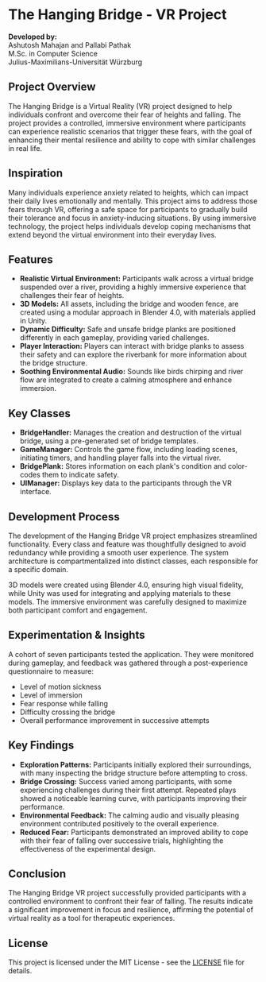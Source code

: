 # The Hanging Bridge - VR Project

**Developed by:**  
Ashutosh Mahajan and Pallabi Pathak  
M.Sc. in Computer Science  
Julius-Maximilians-Universität Würzburg

## Project Overview
The Hanging Bridge is a Virtual Reality (VR) project designed to help individuals confront and overcome their fear of heights and falling. The project provides a controlled, immersive environment where participants can experience realistic scenarios that trigger these fears, with the goal of enhancing their mental resilience and ability to cope with similar challenges in real life.

## Inspiration
Many individuals experience anxiety related to heights, which can impact their daily lives emotionally and mentally. This project aims to address those fears through VR, offering a safe space for participants to gradually build their tolerance and focus in anxiety-inducing situations. By using immersive technology, the project helps individuals develop coping mechanisms that extend beyond the virtual environment into their everyday lives.

## Features
- **Realistic Virtual Environment:** Participants walk across a virtual bridge suspended over a river, providing a highly immersive experience that challenges their fear of heights.
- **3D Models:** All assets, including the bridge and wooden fence, are created using a modular approach in Blender 4.0, with materials applied in Unity.
- **Dynamic Difficulty:** Safe and unsafe bridge planks are positioned differently in each gameplay, providing varied challenges.
- **Player Interaction:** Players can interact with bridge planks to assess their safety and can explore the riverbank for more information about the bridge structure.
- **Soothing Environmental Audio:** Sounds like birds chirping and river flow are integrated to create a calming atmosphere and enhance immersion.

## Key Classes
- **BridgeHandler:** Manages the creation and destruction of the virtual bridge, using a pre-generated set of bridge templates.
- **GameManager:** Controls the game flow, including loading scenes, initiating timers, and handling player falls into the virtual river.
- **BridgePlank:** Stores information on each plank's condition and color-codes them to indicate safety.
- **UIManager:** Displays key data to the participants through the VR interface.

## Development Process
The development of the Hanging Bridge VR project emphasizes streamlined functionality. Every class and feature was thoughtfully designed to avoid redundancy while providing a smooth user experience. The system architecture is compartmentalized into distinct classes, each responsible for a specific domain.

3D models were created using Blender 4.0, ensuring high visual fidelity, while Unity was used for integrating and applying materials to these models. The immersive environment was carefully designed to maximize both participant comfort and engagement.

## Experimentation & Insights
A cohort of seven participants tested the application. They were monitored during gameplay, and feedback was gathered through a post-experience questionnaire to measure:

- Level of motion sickness
- Level of immersion
- Fear response while falling
- Difficulty crossing the bridge
- Overall performance improvement in successive attempts

## Key Findings
- **Exploration Patterns:** Participants initially explored their surroundings, with many inspecting the bridge structure before attempting to cross.
- **Bridge Crossing:** Success varied among participants, with some experiencing challenges during their first attempt. Repeated plays showed a noticeable learning curve, with participants improving their performance.
- **Environmental Feedback:** The calming audio and visually pleasing environment contributed positively to the overall experience.
- **Reduced Fear:** Participants demonstrated an improved ability to cope with their fear of falling over successive trials, highlighting the effectiveness of the experimental design.

## Conclusion
The Hanging Bridge VR project successfully provided participants with a controlled environment to confront their fear of falling. The results indicate a significant improvement in focus and resilience, affirming the potential of virtual reality as a tool for therapeutic experiences.

## License

This project is licensed under the MIT License - see the [LICENSE](LICENSE) file for details.


